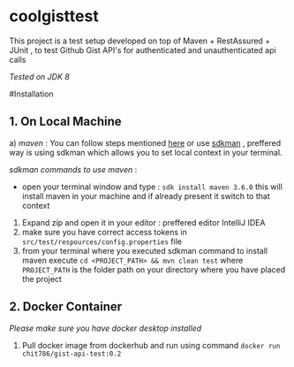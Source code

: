 # coolgisttest

This project is a test setup developed on top of Maven + RestAssured + JUnit , to test Github Gist API's for authenticated and unauthenticated api calls

*Tested on JDK 8*

#Installation 

## 1. On Local Machine

a) _maven_ : You can follow steps mentioned [here](https://maven.apache.org/install.html) or use [sdkman](https://sdkman.io/install) , preffered way is using sdkman which allows you to set local context in your terminal.

_sdkman commands to use maven_ : 

- open your terminal window and type : `sdk install maven 3.6.0`
this will install maven in your machine and if already present it switch to that context

1. Expand zip and open it in your editor : preffered editor IntelliJ IDEA
1. make sure you have correct access tokens in `src/test/respources/config.properties` file
1. from your terminal where you executed sdkman command to install maven execute `cd <PROJECT_PATH> && mvn clean test` where `PROJECT_PATH` is the folder path on your directory where you have placed the project 

## 2. Docker Container 

*Please make sure you have docker desktop installed*

1. Pull docker image from dockerhub and run using command `docker run chit786/gist-api-test:0.2`
  